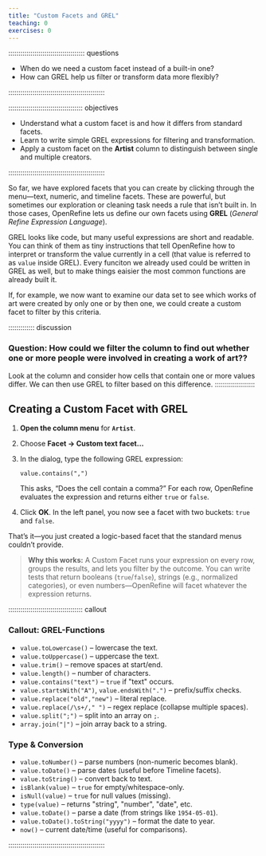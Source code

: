 ```yaml
---
title: "Custom Facets and GREL"
teaching: 0
exercises: 0
---
```


:::::::::::::::::::::::::::::::::::::: questions 

- When do we need a custom facet instead of a built-in one?  
- How can GREL help us filter or transform data more flexibly?  

::::::::::::::::::::::::::::::::::::::::::::::::

::::::::::::::::::::::::::::::::::::: objectives

- Understand what a custom facet is and how it differs from standard facets.  
- Learn to write simple GREL expressions for filtering and transformation.  
- Apply a custom facet on the **Artist** column to distinguish between single and multiple creators.  

::::::::::::::::::::::::::::::::::::::::::::::::


So far, we have explored facets that you can create by clicking through the menu—text, numeric, and timeline facets. These are powerful, but sometimes our exploration or cleaning task needs a rule that isn’t built in. In those cases, OpenRefine lets us define our own facets using **GREL** (*General Refine Expression Language*).

GREL looks like code, but many useful expressions are short and readable. You can think of them as tiny instructions that tell OpenRefine how to interpret or transform the value currently in a cell (that value is referred to as `value` inside GREL). Every funciton we already used could be written in GREL as well, but to make things eaisier the most common functions are already built it.

If, for example, we now want to examine our data set to see which works of art were created by only one or by then one, we could create a custom facet to filter by this criteria.

::::::::::::: discussion

### Question: How could we filter the column to find out whether one or more people were involved in creating a work of art??

Look at the column and consider how cells that contain one or more values differ. We can then use GREL to filter based on this difference.
::::::::::::::::::::



## Creating a Custom Facet with GREL

1. **Open the column menu** for **`Artist`**.

2. Choose **Facet → Custom text facet…**

3. In the dialog, type the following GREL expression:

   ```grel
   value.contains(",")
   ```

   This asks, “Does the cell contain a comma?” For each row, OpenRefine evaluates the expression and returns either `true` or `false`.

4. Click **OK**. In the left panel, you now see a facet with two buckets: `true` and `false`.


That’s it—you just created a logic-based facet that the standard menus couldn’t provide.

> **Why this works:** A Custom Facet runs your expression on every row, groups the results, and lets you filter by the outcome. You can write tests that return booleans (`true`/`false`), strings (e.g., normalized categories), or even numbers—OpenRefine will facet whatever the expression returns.



::::::::::::::::::::::::::::::::::::: callout

### Callout: GREL-Functions

* `value.toLowercase()` – lowercase the text.
* `value.toUppercase()` – uppercase the text.
* `value.trim()` – remove spaces at start/end.
* `value.length()` – number of characters.
* `value.contains("text")` – `true` if "text" occurs.
* `value.startsWith("A")`, `value.endsWith(".")` – prefix/suffix checks.
* `value.replace("old","new")` – literal replace.
* `value.replace(/\s+/," ")` – regex replace (collapse multiple spaces).
* `value.split(";")` – split into an array on `;`.
* `array.join("|")` – join array back to a string.

### Type & Conversion

* `value.toNumber()` – parse numbers (non-numeric becomes blank).
* `value.toDate()` – parse dates (useful before Timeline facets).
* `value.toString()` – convert back to text.
* `isBlank(value)` – `true` for empty/whitespace-only.
* `isNull(value)` – `true` for null values (missing).
* `type(value)` – returns "string", "number", "date", etc.
* `value.toDate()` – parse a date (from strings like `1954-05-01`).
* `value.toDate().toString("yyyy")` – format the date to year.
* `now()` – current date/time (useful for comparisons).

::::::::::::::::::::::::::::::::::::::::::::::::


